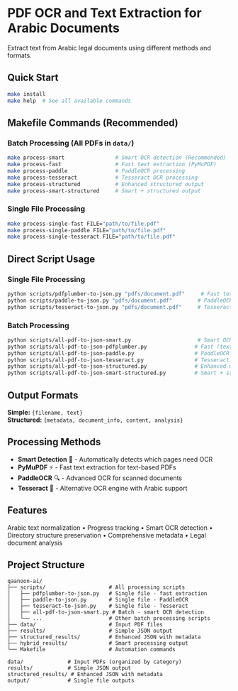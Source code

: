# PDF OCR and Text Extraction for Arabic Documents

Extract text from Arabic legal documents using different methods and formats.

## Quick Start 

```bash
make install
make help  # See all available commands
```

## Makefile Commands (Recommended)

### Batch Processing (All PDFs in `data/`)
```bash
make process-smart                # Smart OCR detection (Recommended)
make process-fast                 # Fast text extraction (PyMuPDF)
make process-paddle               # PaddleOCR processing
make process-tesseract            # Tesseract OCR processing
make process-structured           # Enhanced structured output
make process-smart-structured     # Smart + structured output
```

### Single File Processing
```bash
make process-single-fast FILE="path/to/file.pdf"
make process-single-paddle FILE="path/to/file.pdf"
make process-single-tesseract FILE="path/to/file.pdf"
```

## Direct Script Usage

### Single File Processing
```bash
python scripts/pdfplumber-to-json.py "pdfs/document.pdf"     # Fast text extraction
python scripts/paddle-to-json.py "pdfs/document.pdf"        # PaddleOCR
python scripts/tesseract-to-json.py "pdfs/document.pdf"     # Tesseract
```

### Batch Processing
```bash
python scripts/all-pdf-to-json-smart.py                     # Smart OCR detection
python scripts/all-pdf-to-json-pdfplumber.py               # Fast (text-based)
python scripts/all-pdf-to-json-paddle.py                   # PaddleOCR
python scripts/all-pdf-to-json-tesseract.py                # Tesseract
python scripts/all-pdf-to-json-structured.py               # Enhanced metadata
python scripts/all-pdf-to-json-smart-structured.py         # Smart + structured
```

## Output Formats

**Simple:** `{filename, text}`  
**Structured:** `{metadata, document_info, content, analysis}`

## Processing Methods

- **Smart Detection** 🧠 - Automatically detects which pages need OCR
- **PyMuPDF** ⚡ - Fast text extraction for text-based PDFs  
- **PaddleOCR** 🔍 - Advanced OCR for scanned documents
- **Tesseract** 📝 - Alternative OCR engine with Arabic support

## Features
Arabic text normalization • Progress tracking • Smart OCR detection • Directory structure preservation • Comprehensive metadata • Legal document analysis

## Project Structure

```
qaanoon-ai/
├── scripts/                    # All processing scripts
│   ├── pdfplumber-to-json.py   # Single file - fast extraction
│   ├── paddle-to-json.py       # Single file - PaddleOCR
│   ├── tesseract-to-json.py    # Single file - Tesseract
│   ├── all-pdf-to-json-smart.py # Batch - smart OCR detection
│   └── ...                     # Other batch processing scripts
├── data/                       # Input PDF files
├── results/                    # Simple JSON output
├── structured_results/         # Enhanced JSON with metadata
├── hybrid_results/             # Smart processing output
└── Makefile                    # Automation commands
```

```
data/              # Input PDFs (organized by category)
results/           # Simple JSON output  
structured_results/ # Enhanced JSON with metadata
output/            # Single file outputs
```
